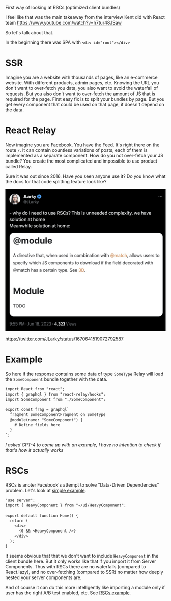 First way of looking at RSCs (optimized client bundles)

I feel like that was the main takeaway from the interview Kent did with React team https://www.youtube.com/watch?v=h7tur48JSaw

So let's talk about that.

In the beginning there was SPA with `<div id="root"></div>`

# SSR

Imagine you are a website with thousands of pages, like an e-commerce website. With different products, admin pages, etc. Knowing the URL you don't want to over-fetch you data, you also want to avoid the waterfall of requests. But you also don't want to over-fetch the amount of JS that is required for the page. First easy fix is to split your bundles by page. But you get every component that could be used on that page, it doesn't depend on the data.

<!-- That's where we see `<Suspense>` and `React.lazy` for the first time. -->

# React Relay

Now imagine you are Facebook. You have the Feed. It's right there on the route `/`. It can contain countless variations of posts, each of them is implemented as a separate component. How do you not over-fetch your JS bundle? You create the most complicated and impossible to use product called Relay.

Sure it was out since 2016. Have you seen anyone use it? Do you know what the docs for that code splitting feature look like?

![Docs for code splitting in Relay](image-3.png)

https://twitter.com/JLarky/status/1670641519072792587

# Example

So here if the response contains some data of type `SomeType` Relay will load the `SomeComponent` bundle together with the data.

```tsx
import React from "react";
import { graphql } from "react-relay/hooks";
import SomeComponent from "./SomeComponent";

export const frag = graphql`
  fragment SomeComponentFragment on SomeType 
  @module(name: "SomeComponent") {
    # Define fields here
  }
`;
```

_I asked GPT-4 to come up with an example, I have no intention to check if that's how it actually works_

# RSCs

<!-- That's where we see `<Suspense>` on the server for the first time. -->

RSCs is anoter Facebook's attempt to solve "Data-Driven Dependencies" problem. Let's look at [simple example](./demos/next-app/src/pages/bundle.tsx).

```tsx
"use server";
import { HeavyComponent } from "~/ui/HeavyComponent";

export default function Home() {
  return (
    <div>
      {0 && <HeavyComponent />}
    </div>
  );
}
```

It seems obvious that that we don't want to include `HeavyComponent` in the client bundle here. But it only works like that if you import it from Server Components. Thus with RSCs there are no waterfalls (compared to React.lazy), and no over-fetching (compared to SSR) no matter how deeply nested your server components are.

And of course it can do this more intelligently like importing a module only if user has the right A/B test enabled, etc. See [RSCs example](./demos/next-app/src/app/bundle/rsc/page.tsx).
